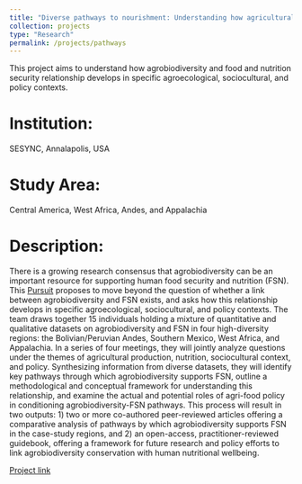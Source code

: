 ```yaml
---
title: "Diverse pathways to nourishment: Understanding how agricultural biodiversity enhances food security and nutrition"
collection: projects
type: "Research"
permalink: /projects/pathways
---
```


This project aims to understand how agrobiodiversity and food and nutrition security relationship develops in specific agroecological, sociocultural, and policy contexts. 

Institution:
===============
SESYNC, Annalapolis, USA

Study Area:
====================
Central America, West Africa, Andes, and Appalachia

Description:
=======================
There is a growing research consensus that agrobiodiversity can be an important resource for supporting human food security and nutrition (FSN). This [Pursuit](https://www.sesync.org/project/propose-a-pursuit/diverse-pathways-to-nourishment-understanding-how-agricultural) proposes to move beyond the question of whether a link between agrobiodiversity and FSN exists, and asks how this relationship develops in specific agroecological, sociocultural, and policy contexts. The team draws together 15 individuals holding a mixture of quantitative and qualitative datasets on agrobiodiversity and FSN in four high-diversity regions: the Bolivian/Peruvian Andes, Southern Mexico, West Africa, and Appalachia. In a series of four meetings, they will jointly analyze questions under the themes of agricultural production, nutrition, sociocultural context, and policy. Synthesizing information from diverse datasets, they will identify key pathways through which agrobiodiversity supports FSN, outline a methodological and conceptual framework for understanding this relationship, and examine the actual and potential roles of agri-food policy in conditioning agrobiodiversity-FSN pathways. This process will result in two outputs: 1) two or more co-authored peer-reviewed articles offering a comparative analysis of pathways by which agrobiodiversity supports FSN in the case-study regions, and 2) an open-access, practitioner-reviewed guidebook, offering a framework for future research and policy efforts to link agrobiodiversity conservation with human nutritional wellbeing.

[Project link](https://www.sesync.org/project/propose-a-pursuit/diverse-pathways-to-nourishment-understanding-how-agricultural)




